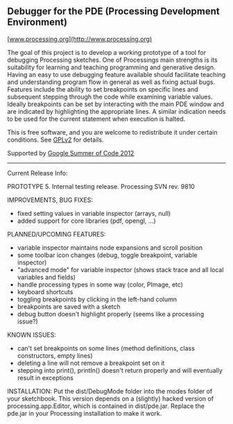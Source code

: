 Debugger for the PDE (Processing Development Environment)
---------------------------------------------------------

[www.processing.org](http://www.processing.org)

The goal of this project is to develop a working prototype of a tool for debugging Processing sketches. One of Processings main strengths is its suitability for learning and teaching programming and generative design. Having an easy to use debugging feature available should facilitate teaching and understanding program flow in general as well as fixing actual bugs.
Features include the ability to set breakpoints on specific lines and subsequent stepping through the code while examining variable values. Ideally breakpoints can be set by interacting with the main PDE window and are indicated by highlighting the appropriate lines. A similar indication needs to be used for the current statement when execution is halted.<br />

This is free software, and you are welcome to redistribute it under certain conditions. See [GPLv2](http://www.gnu.org/licenses/gpl-2.0.html) for details.<br />

Supported by [Google Summer of Code 2012](http://code.google.com/soc/)

---

Current Release Info:

PROTOTYPE 5.
Internal testing release.
Processing SVN rev. 9810

IMPROVEMENTS, BUG FIXES:
* fixed setting values in variable inspector (arrays, null)
* added support for core libraries (pdf, opengl, …)

PLANNED/UPCOMING FEATURES:
* variable inspector maintains node expansions and scroll position
* some toolbar icon changes (debug, toggle breakpoint, variable inspector)
* "advanced mode" for variable inspector (shows stack trace and all local variables and fields)
* handle processing types in some way (color, PImage, etc)
* keyboard shortcuts
* toggling breakpoints by clicking in the left-hand column
* breakpoints are saved with a sketch
* debug button doesn't highlight properly (seems like a processing issue?)

KNOWN ISSUES:
* can't set breakpoints on some lines (method definitions, class constructors, empty lines)
* deleting a line will not remove a breakpoint set on it
* stepping into print(), println() doesn't return properly and will eventually result in exceptions

INSTALLATION:
Put the dist/DebugMode folder into the modes folder of your sketchbook.
This version depends on a (slightly) hacked version of processing.app.Editor, which is contained in dist/pde.jar. Replace the pde.jar in your Processing installation to make it work.

